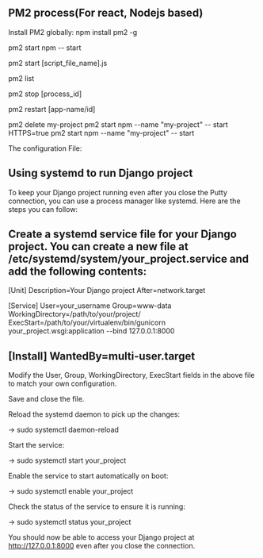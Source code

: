 ## PM2 process(For react, Nodejs based)


Install PM2 globally:
npm install pm2 -g


pm2 start npm -- start


pm2 start [script_file_name].js


pm2 list

pm2 stop [process_id]
 
pm2 restart [app-name/id]



pm2 delete my-project
pm2 start npm --name "my-project" -- start
HTTPS=true pm2 start npm --name "my-project" -- start

The configuration File: 




## Using systemd to run Django project

To keep your Django project running even after you close the Putty connection, you can use a process manager like systemd. Here are the steps you can follow:

Create a systemd service file for your Django project. You can create a new file at /etc/systemd/system/your_project.service and add the following contents:
------------
[Unit]
Description=Your Django project
After=network.target

[Service]
User=your_username
Group=www-data
WorkingDirectory=/path/to/your/project/
ExecStart=/path/to/your/virtualenv/bin/gunicorn your_project.wsgi:application --bind 127.0.0.1:8000

[Install]
WantedBy=multi-user.target
-------------

Modify the User, Group, WorkingDirectory, ExecStart fields in the above file to match your own configuration.

Save and close the file.

Reload the systemd daemon to pick up the changes:

-> sudo systemctl daemon-reload

Start the service:

-> sudo systemctl start your_project

Enable the service to start automatically on boot:

-> sudo systemctl enable your_project

Check the status of the service to ensure it is running:

-> sudo systemctl status your_project

You should now be able to access your Django project at http://127.0.0.1:8000 even after you close the  connection.






